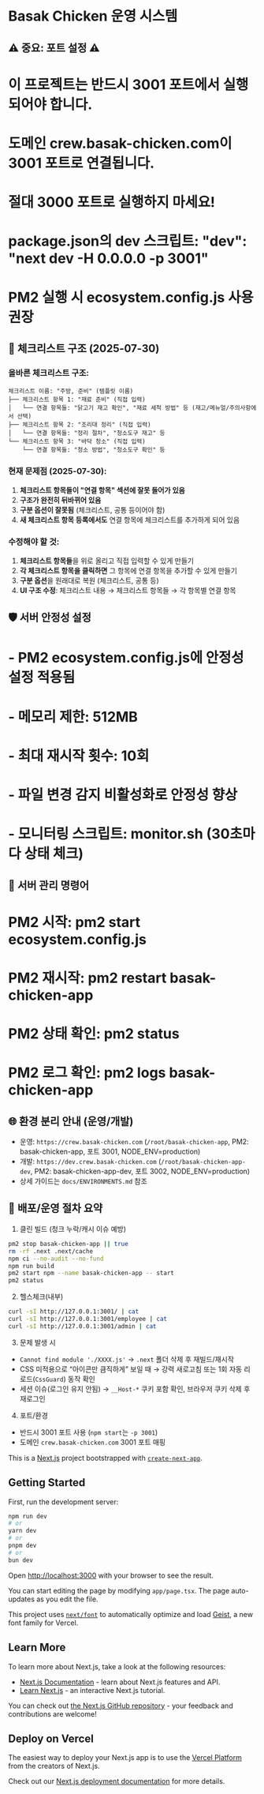 # Basak Chicken 운영 시스템

## ⚠️ 중요: 포트 설정 ⚠️
# 이 프로젝트는 반드시 3001 포트에서 실행되어야 합니다.
# 도메인 crew.basak-chicken.com이 3001 포트로 연결됩니다.
# 절대 3000 포트로 실행하지 마세요!
# 
# package.json의 dev 스크립트: "dev": "next dev -H 0.0.0.0 -p 3001"
# PM2 실행 시 ecosystem.config.js 사용 권장

## 📝 체크리스트 구조 (2025-07-30)

### 올바른 체크리스트 구조:
```
체크리스트 이름: "주방, 준비" (템플릿 이름)
├── 체크리스트 항목 1: "재료 준비" (직접 입력)
│   └── 연결 항목들: "닭고기 재고 확인", "재료 세척 방법" 등 (재고/메뉴얼/주의사항에서 선택)
├── 체크리스트 항목 2: "조리대 정리" (직접 입력)
│   └── 연결 항목들: "정리 절차", "청소도구 재고" 등
└── 체크리스트 항목 3: "바닥 청소" (직접 입력)
    └── 연결 항목들: "청소 방법", "청소도구 확인" 등
```

### 현재 문제점 (2025-07-30):
1. **체크리스트 항목들이 "연결 항목" 섹션에 잘못 들어가 있음**
2. **구조가 완전히 뒤바뀌어 있음**
3. **구분 옵션이 잘못됨** (체크리스트, 공통 등이어야 함)
4. **새 체크리스트 항목 등록에서도** 연결 항목에 체크리스트를 추가하게 되어 있음

### 수정해야 할 것:
1. **체크리스트 항목들**을 위로 올리고 직접 입력할 수 있게 만들기
2. **각 체크리스트 항목을 클릭하면** 그 항목에 연결 항목을 추가할 수 있게 만들기
3. **구분 옵션**을 원래대로 복원 (체크리스트, 공통 등)
4. **UI 구조 수정**: 체크리스트 내용 → 체크리스트 항목들 → 각 항목별 연결 항목

## 🛡️ 서버 안정성 설정
# - PM2 ecosystem.config.js에 안정성 설정 적용됨
# - 메모리 제한: 512MB
# - 최대 재시작 횟수: 10회
# - 파일 변경 감지 비활성화로 안정성 향상
# - 모니터링 스크립트: monitor.sh (30초마다 상태 체크)

## 🔧 서버 관리 명령어
# PM2 시작: pm2 start ecosystem.config.js
# PM2 재시작: pm2 restart basak-chicken-app
# PM2 상태 확인: pm2 status
# PM2 로그 확인: pm2 logs basak-chicken-app

## 🌐 환경 분리 안내 (운영/개발)
- 운영: `https://crew.basak-chicken.com` (`/root/basak-chicken-app`, PM2: basak-chicken-app, 포트 3001, NODE_ENV=production)
- 개발: `https://dev.crew.basak-chicken.com` (`/root/basak-chicken-app-dev`, PM2: basak-chicken-app-dev, 포트 3002, NODE_ENV=production)
- 상세 가이드는 `docs/ENVIRONMENTS.md` 참조

## 🚀 배포/운영 절차 요약

1) 클린 빌드 (청크 누락/캐시 이슈 예방)
```bash
pm2 stop basak-chicken-app || true
rm -rf .next .next/cache
npm ci --no-audit --no-fund
npm run build
pm2 start npm --name basak-chicken-app -- start
pm2 status
```

2) 헬스체크(내부)
```bash
curl -sI http://127.0.0.1:3001/ | cat
curl -sI http://127.0.0.1:3001/employee | cat
curl -sI http://127.0.0.1:3001/admin | cat
```

3) 문제 발생 시
- `Cannot find module './XXXX.js'` → `.next` 폴더 삭제 후 재빌드/재시작
- CSS 미적용으로 “아이콘만 큼직하게” 보일 때 → 강력 새로고침 또는 1회 자동 리로드(`CssGuard`) 동작 확인
- 세션 이슈(로그인 유지 안됨) → `__Host-*` 쿠키 포함 확인, 브라우저 쿠키 삭제 후 재로그인

4) 포트/환경
- 반드시 3001 포트 사용 (`npm start`는 `-p 3001`)
- 도메인 `crew.basak-chicken.com` 3001 포트 매핑

This is a [Next.js](https://nextjs.org) project bootstrapped with [`create-next-app`](https://nextjs.org/docs/app/api-reference/cli/create-next-app).

## Getting Started

First, run the development server:

```bash
npm run dev
# or
yarn dev
# or
pnpm dev
# or
bun dev
```

Open [http://localhost:3000](http://localhost:3000) with your browser to see the result.

You can start editing the page by modifying `app/page.tsx`. The page auto-updates as you edit the file.

This project uses [`next/font`](https://nextjs.org/docs/app/building-your-application/optimizing/fonts) to automatically optimize and load [Geist](https://vercel.com/font), a new font family for Vercel.

## Learn More

To learn more about Next.js, take a look at the following resources:

- [Next.js Documentation](https://nextjs.org/docs) - learn about Next.js features and API.
- [Learn Next.js](https://nextjs.org/learn) - an interactive Next.js tutorial.

You can check out [the Next.js GitHub repository](https://github.com/vercel/next.js) - your feedback and contributions are welcome!

## Deploy on Vercel

The easiest way to deploy your Next.js app is to use the [Vercel Platform](https://vercel.com/new?utm_medium=default-template&filter=next.js&utm_source=create-next-app&utm_campaign=create-next-app-readme) from the creators of Next.js.

Check out our [Next.js deployment documentation](https://nextjs.org/docs/app/building-your-application/deploying) for more details.
